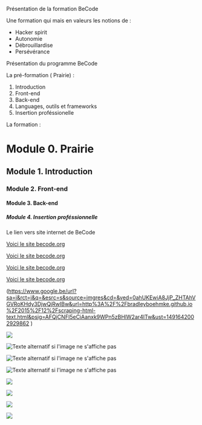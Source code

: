Présentation de la formation BeCode

Une formation qui mais en valeurs les notions de :

- Hacker spirit
- Autonomie
- Débrouillardise
- Persévérance

Présentation du programme BeCode

La pré-formation ( Prairie) :

1. Introduction
2. Front-end
3. Back-end
4. Languages, outils et frameworks
5. Insertion proféssionelle

La formation :

# Module 0. Prairie
## Module 1. Introduction
### Module 2. Front-end
#### Module 3. Back-end
##### Module 4. Insertion proféssionnelle

Le lien vers site internet de BeCode

[Voici le site becode.org](http://register.becode.org/)


[Voici le site becode.org](http://register.becode.org/)


[Voici le site becode.org](http://register.becode.org/)


[Voici le site becode.org](http://register.becode.org/)


(https://www.google.be/url?sa=i&rct=j&q=&esrc=s&source=imgres&cd=&ved=0ahUKEwiA8JjP_ZHTAhVGVRoKHdy3DjwQjRwIBw&url=http%3A%2F%2Fbradleyboehmke.github.io%2F2015%2F12%2Fscraping-html-text.html&psig=AFQjCNFI5eCiAanxk9WPn5zBHlW2ar4ITw&ust=1491642002929862 <img>)


![](https://www.google.be/url?sa=i&rct=j&q=&esrc=s&source=imgres&cd=&ved=0ahUKEwiA8JjP_ZHTAhVGVRoKHdy3DjwQjRwIBw&url=http%3A%2F%2Fbradleyboehmke.github.io%2F2015%2F12%2Fscraping-html-text.html&psig=AFQjCNFI5eCiAanxk9WPn5zBHlW2ar4ITw&ust=1491642002929862)


![Texte alternatif si l'image ne s'affiche pas](/chemin/image.jpg "Titre optionnel")


![Texte alternatif si l'image ne s'affiche pas](/chemin/image.jpg "Titre optionnel")


![Texte alternatif si l'image ne s'affiche pas](/chemin/image.jpg "Titre optionnel")


![](http://i.imgur.com/60bts.gif)

![](http://i.imgur.com/60bts.gif)

![](http://i.imgur.com/60bts.gif)

![](http://i.imgur.com/60bts.gif)
